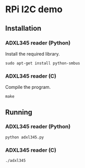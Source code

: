 # RPi I2C demo
## Installation
### ADXL345 reader (Python)
Install the required library.
```
sudo apt-get install python-smbus
```

### ADXL345 reader (C)
Compile the program.
```
make
```

## Running
### ADXL345 reader (Python)
```
python adxl345.py
```

### ADXL345 reader (C)
```
./adxl345
```
